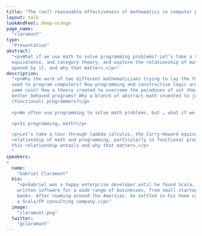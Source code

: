 ```yaml
---
title: "The (un?) reasonable effectiveness of mathematics in computer programming"
layout: talk
lookAndFeel: deep-orange
page_name:
  "claramunt"
type:
  "Presentation"
abstract:
  "<p>What if we use math to solve programming problems? Let’s take a tour through lambda calculus, the Curry-Howard 
  equivalence, and category theory, and explore the relationship of math and programming, the rich span of possibilities 
  opened by it, and why that matters.</p>"
description:
  "<p>Why the work of two different mathematicians trying to lay the foundations for mathematics ended up being directly 
  used to program computers? How programming and constructive logic are tied together and can be seen as two sides of the 
  same coin? How a theory created to overcome the paradoxes of set theory is fundamental to programming and used to write 
  better behaved programs? Why a branch of abstract math invented to justify natural transformations is very popular with 
  (functional) programmers?</p>
  
  <p>We often use programming to solve math problems, but … what if we use math to solve programming problems?</p>

  <p>Is programming… math?</p>

  <p>Let’s take a tour through lambda calculus, the Curry-Howard equivalence, and category theory, and explore the 
  relationship of math and programming, particularly in functional programming and the rich span of possibilities that 
  this relationship entails and why that matters.</p>
  "
speakers:
-
  name:
    "Gabriel Claramunt"
  bio:
    "<p>Gabriel was a happy enterprise developer until he found Scala, fell in love with FP, ruining his life. He has 
    written software for a wide range of businesses, from small startups to Fortune 500 companies and Wall Street 
    banks. After roaming around the Americas, he settled in his home country of Uruguay, where he founded Scalents, 
    a Scala/FP consulting company.</p>"
  image:
    "claramunt.png"
  twitter:
    "gclaramunt"
---
```

